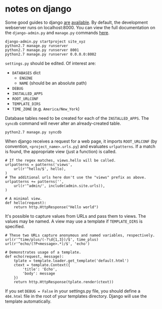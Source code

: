 notes on django
===============

Some good guides to django [are](https://docs.djangoproject.com/en/1.4/intro/)
[available](http://www.djangobook.com/en/2.0/index.html). By default, the
development webserver runs on localhost:8000. You can view the full
documentation on the `django-admin.py` and `manage.py` commands
[here](https://docs.djangoproject.com/en/dev/ref/django-admin/).

    django-admin.py startproject site_xyz
    python2.7 manage.py runserver
    python2.7 manage.py runserver 8001
    python2.7 manage.py runserver 0.0.0.0:8002

`settings.py` should be edited. Of interest are:

* `DATABASES` dict
  * `ENGINE`
  * `NAME` (should be an absolute path)
* `DEBUG`
* `INSTALLED_APPS`
* `ROOT_URLCONF`
* `TEMPLATE_DIRS`
* `TIME_ZONE` (e.g. `America/New_York`)

Database tables need to be created for each of the `INSTALLED_APPS`. The
`syncdb` command will never alter an already-created table.

    python2.7 manage.py syncdb

When django receives a request for a web page, it imports `ROOT_URLCONF` (by
convention, `<project_name>.urls.py`) and evaluates `urlpatterns`. If a match
is found, the appropriate view (just a function) is called.

    # If the regex matches, views.hello will be called.
    urlpatterns = patterns('views',
        url(r'^hello/$', hello),
    )
    # The additional urls here don't use the "views" prefix as above.
    urlpatterns += patterns('',
        url(r'^admin/', include(admin.site.urls)),
    )

    # A minimal view.
    def hello(request):
        return http.HttpResponse("Hello world")

It's possible to capture values from URLs and pass them to views. The values may
be named. A view may use a template if `TEMPLATE_DIRS` is specified.

    # These two URLs capture anonymous and named variables, respectively.
    url(r'^time/plus/(-?\d{1,3})/$', time_plus)
    url(r'^echo/(?P<message>.*)/$', 'echo')

    # Demonstrates usage of a template.
    def echo(request, message):
        tplate = template.loader.get_template('default.html')
        ctext = template.Context({
            'title': 'Echo',
            'body': message
        })
        return http.HttpResponse(tplate.render(ctext))

If you set `DEBUG = False` in your settings.py file, you should define a
`404.html` file in the root of your templates directory. Django will use the
template automatically.
